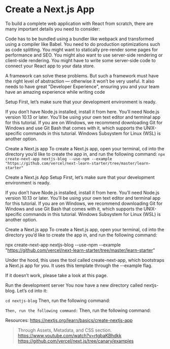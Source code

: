 # Create a Next.js App
To build a complete web application with React from scratch, there are many important details you need to consider:

Code has to be bundled using a bundler like webpack and transformed using a compiler like Babel. You need to do production optimizations such as code splitting. You might want to statically pre-render some pages for performance and SEO. You might also want to use server-side rendering or client-side rendering. You might have to write some server-side code to connect your React app to your data store.

A framework can solve these problems. But such a framework must have the right level of abstraction — otherwise it won’t be very useful. It also needs to have great "Developer Experience", ensuring you and your team have an amazing experience while writing code

Setup First, let’s make sure that your development environment is ready.

If you don’t have Node.js installed, install it from here. You’ll need Node.js version 10.13 or later. You’ll be using your own text editor and terminal app for this tutorial. If you are on Windows, we recommend downloading Git for Windows and use Git Bash that comes with it, which supports the UNIX-specific commands in this tutorial. Windows Subsystem for Linux (WSL) is another option.

Create a Next.js app To create a Next.js app, open your terminal, cd into the directory you’d like to create the app in, and run the following command:
`npx create-next-app nextjs-blog --use-npm --example "https://github.com/vercel/next-learn-starter/tree/master/learn-starter"`

Create a Next.js App Setup First, let’s make sure that your development environment is ready.

If you don’t have Node.js installed, install it from here. You’ll need Node.js version 10.13 or later. You’ll be using your own text editor and terminal app for this tutorial. If you are on Windows, we recommend downloading Git for Windows and use Git Bash that comes with it, which supports the UNIX-specific commands in this tutorial. Windows Subsystem for Linux (WSL) is another option.


Create a Next.js app To create a Next.js app, open your terminal, cd into the directory you’d like to create the app in, and run the following command:

npx create-next-app nextjs-blog --use-npm --example "https://github.com/vercel/next-learn-starter/tree/master/learn-starter"

Under the hood, this uses the tool called create-next-app, which bootstraps a Next.js app for you. It uses this template through the --example flag.

If it doesn’t work, please take a look at this page.

Run the development server You now have a new directory called nextjs-blog. Let’s cd into it:

`cd nextjs-blog`
Then, run the following command:

`Then, run the following command:`
Then, run the following command:


Resources:
https://nextjs.org/learn/basics/create-nextjs-app
> Through Assets, Metadata, and CSS section.
https://www.youtube.com/watch?v=rtgbaKBhdkk
https://github.com/vercel/next.js/tree/canary/examples